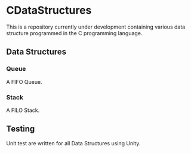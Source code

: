 # CDataStructures
This is a repository currently under development containing various data structure programmed in the C programming language.

## Data Structures
### Queue
A FIFO Queue.

### Stack
A FILO Stack.

## Testing
Unit test are written for all Data Structures using Unity.
